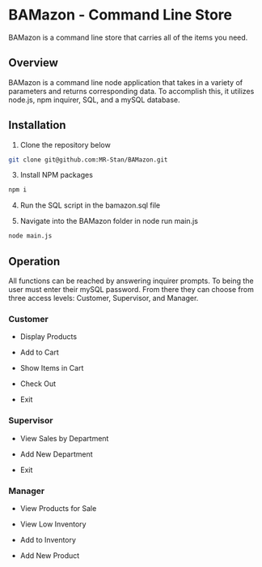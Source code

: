 # BAMazon - Command Line Store 
BAMazon is a command line store that carries all of the items you need.

## Overview
BAMazon is a command line node application that takes in a variety of parameters and returns corresponding data. To accomplish this, it utilizes node.js, npm inquirer, SQL, and a mySQL database.

## Installation
1. Clone the repository below
```sh
git clone git@github.com:MR-Stan/BAMazon.git
```
3. Install NPM packages
```sh
npm i
```
4. Run the SQL script in the bamazon.sql file

5. Navigate into the BAMazon folder in node run main.js
```sh
node main.js
```

## Operation
All functions can be reached by answering inquirer prompts. To being the user must enter their mySQL password. From there they can choose from three access levels: Customer, Supervisor, and Manager.

<!-- ![log-data](gifs/log.gif) -->

### Customer
* Display Products
<!-- ![log-data](gifs/log.gif) -->

* Add to Cart
<!-- ![log-data](gifs/log.gif) -->

* Show Items in Cart
<!-- ![log-data](gifs/log.gif) -->

* Check Out
<!-- ![log-data](gifs/log.gif) -->

* Exit
<!-- ![log-data](gifs/log.gif) -->

### Supervisor
* View Sales by Department
<!-- ![log-data](gifs/log.gif) -->

* Add New Department
<!-- ![log-data](gifs/log.gif) -->

* Exit
<!-- ![log-data](gifs/log.gif) -->

### Manager
* View Products for Sale
<!-- ![log-data](gifs/log.gif) -->

* View Low Inventory
<!-- ![log-data](gifs/log.gif) -->

* Add to Inventory
<!-- ![log-data](gifs/log.gif) -->

* Add New Product
<!-- ![log-data](gifs/log.gif) -->